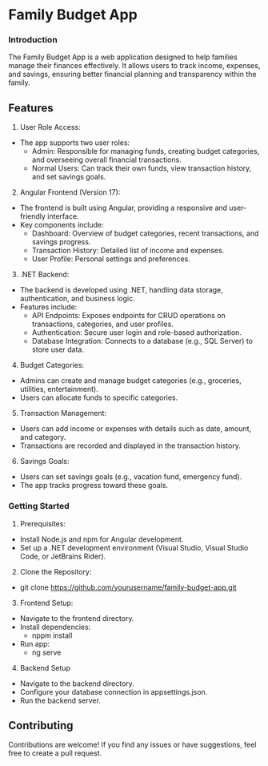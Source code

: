 # Family Budget App

### Introduction
The Family Budget App is a web application designed to help families manage their finances effectively. It allows users to track income, expenses, and savings, ensuring better financial planning and transparency within the family.

## Features

1. User Role Access:
 * The app supports two user roles:
   * Admin: Responsible for managing funds, creating budget categories, and overseeing overall financial transactions.
   * Normal Users: Can track their own funds, view transaction history, and set savings goals.
2. Angular Frontend (Version 17):
  * The frontend is built using Angular, providing a responsive and user-friendly interface.
  * Key components include:
    * Dashboard: Overview of budget categories, recent transactions, and savings progress.
    * Transaction History: Detailed list of income and expenses.
    * User Profile: Personal settings and preferences.
3. .NET Backend:
  * The backend is developed using .NET, handling data storage, authentication, and business logic.
  * Features include:
    * API Endpoints: Exposes endpoints for CRUD operations on transactions, categories, and user profiles.
    * Authentication: Secure user login and role-based authorization.
    * Database Integration: Connects to a database (e.g., SQL Server) to store user data.
4. Budget Categories:
  * Admins can create and manage budget categories (e.g., groceries, utilities, entertainment).
  * Users can allocate funds to specific categories.
5. Transaction Management:
  * Users can add income or expenses with details such as date, amount, and category.
  * Transactions are recorded and displayed in the transaction history.
6. Savings Goals:
  * Users can set savings goals (e.g., vacation fund, emergency fund).
  * The app tracks progress toward these goals.

### Getting Started
1. Prerequisites:
  * Install Node.js and npm for Angular development.
  * Set up a .NET development environment (Visual Studio, Visual Studio Code, or JetBrains Rider).
2. Clone the Repository:
  * git clone https://github.com/yourusername/family-budget-app.git
3. Frontend Setup:
  * Navigate to the frontend directory.
  * Install dependencies:
    * nppm install
  * Run app:
    * ng serve
 4. Backend Setup
  * Navigate to the backend directory.
  * Configure your database connection in appsettings.json.
  * Run the backend server.

## Contributing
Contributions are welcome! If you find any issues or have suggestions, feel free to create a pull request.
  











































